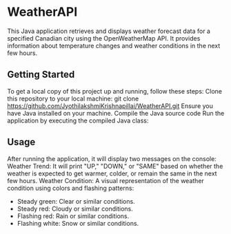 # WeatherAPI
This Java application retrieves and displays weather forecast data for a specified Canadian city using the OpenWeatherMap API. It provides information about temperature changes and weather conditions in the next few hours.

## Getting Started 
To get a local copy of this project up and running, follow these steps: 
Clone this repository to your local machine: git clone https://github.com/JyothilakshmiKrishnapillai/WeatherAPI.git
Ensure you have Java installed on your machine. 
Compile the Java source code 
Run the application by executing the compiled Java class:

## Usage 
After running the application, it will display two messages on the console:
Weather Trend: It will print "UP," "DOWN," or "SAME" based on whether the weather is expected to get warmer, colder, or remain the same in the next few hours. 
Weather Condition: A visual representation of the weather condition using colors and flashing patterns: 
- Steady green: Clear or similar conditions. 
- Steady red: Cloudy or similar conditions. 
- Flashing red: Rain or similar conditions. 
- Flashing white: Snow or similar conditions.
